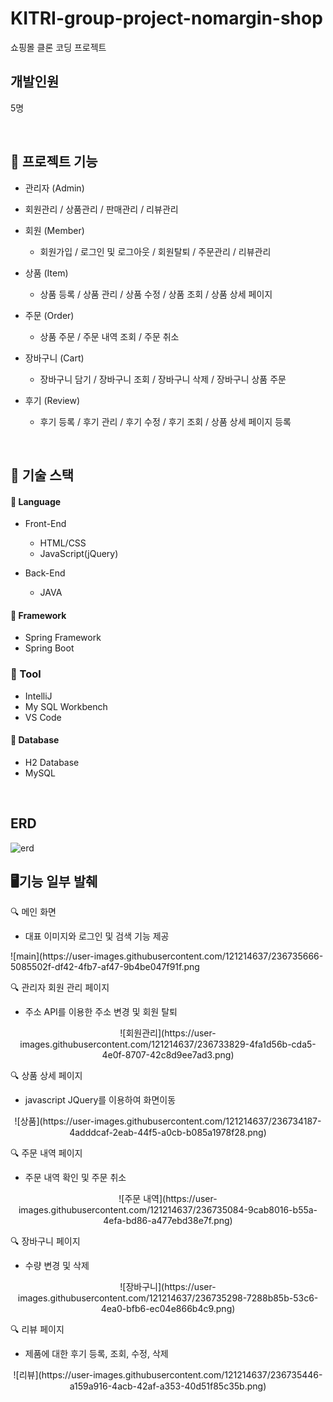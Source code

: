 # KITRI-group-project-nomargin-shop

쇼핑몰 클론 코딩 프로젝트



## 개발인원    

5명

<br/>


## 📝 프로젝트 기능


+  관리자 (Admin)
  - 회원관리 / 상품관리 / 판매관리 / 리뷰관리


+ 회원 (Member)
  - 회원가입 / 로그인 및 로그아웃 / 회원탈퇴 / 주문관리 / 리뷰관리


+ 상품 (Item)
  - 상품 등록 / 상품 관리 / 상품 수정 / 상품 조회 / 상품 상세 페이지


+ 주문 (Order)
  - 상품 주문 / 주문 내역 조회 / 주문 취소
 
 
+ 장바구니 (Cart)
  - 장바구니 담기 / 장바구니 조회 / 장바구니 삭제 / 장바구니 상품 주문


+ 후기 (Review)
  - 후기 등록 / 후기 관리 / 후기 수정 / 후기 조회 / 상품 상세 페이지 등록

<br/>


## 📕 기술 스택

#### 📙 Language

+ Front-End
  - HTML/CSS
  - JavaScript(jQuery)
  

+ Back-End
  - JAVA

#### 📙 Framework

+ Spring Framework
+ Spring Boot


### 📙 Tool


+ IntelliJ
+ My SQL Workbench
+ VS Code


#### 📙 Database

+ H2 Database
+ MySQL

<br/>



## ERD

![erd](https://user-images.githubusercontent.com/121214637/236733150-3f0126b0-544e-4704-94ae-89b141892af6.png)




## 🖥기능 일부 발췌



🔍 메인 화면 
+ 대표 이미지와 로그인 및 검색 기능 제공
<p align="center"></p>
![main](https://user-images.githubusercontent.com/121214637/236735666-5085502f-df42-4fb7-af47-9b4be047f91f.png



🔍 관리자 회원 관리 페이지
+ 주소 API를 이용한 주소 변경 및 회원 탈퇴 
<p align="center">
![회원관리](https://user-images.githubusercontent.com/121214637/236733829-4fa1d56b-cda5-4e0f-8707-42c8d9ee7ad3.png)
</p>


🔍 상품 상세 페이지
+ javascript JQuery를 이용하여 화면이동
<p align="center">
![상품](https://user-images.githubusercontent.com/121214637/236734187-4adddcaf-2eab-44f5-a0cb-b085a1978f28.png)
</p>


🔍 주문 내역 페이지
+ 주문 내역 확인 및 주문 취소
<p align="center">
![주문 내역](https://user-images.githubusercontent.com/121214637/236735084-9cab8016-b55a-4efa-bd86-a477ebd38e7f.png)
</p>


🔍 장바구니 페이지
+ 수량 변경 및 삭제
<p align="center">
![장바구니](https://user-images.githubusercontent.com/121214637/236735298-7288b85b-53c6-4ea0-bfb6-ec04e866b4c9.png)
</p>


🔍 리뷰 페이지
+ 제품에 대한 후기 등록, 조회, 수정, 삭제
<p align="center">
  ![리뷰](https://user-images.githubusercontent.com/121214637/236735446-a159a916-4acb-42af-a353-40d51f85c35b.png)
</p>



